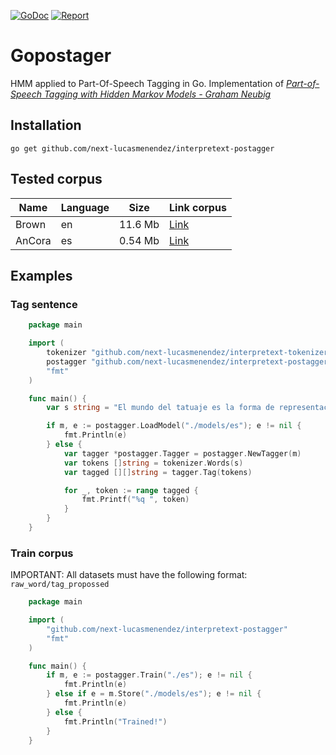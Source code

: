 [![GoDoc](https://godoc.org/github.com/next-lucasmenendez/interpretext-postagger?status.svg)](https://godoc.org/github.com/next-lucasmenendez/interpretext-postagger)
[![Report](https://goreportcard.com/badge/github.com/next-lucasmenendez/interpretext-postagger)](https://goreportcard.com/report/github.com/next-lucasmenendez/interpretext-postagger)

# Gopostager
HMM applied to Part-Of-Speech Tagging in Go. Implementation of [*Part-of-Speech Tagging with Hidden Markov Models - Graham Neubig*](http://www.phontron.com/slides/nlp-programming-en-04-hmm.pdf)
    
## Installation
```
go get github.com/next-lucasmenendez/interpretext-postagger
```


## Tested corpus

 Name | Language | Size | Link corpus
----- | ----- | ------ | ----
Brown | en | 11.6 Mb | [Link](https://github.com/next-lucasmenendez/interpretext-postagger/tree/master/en)
AnCora | es | 0.54 Mb | [Link](https://github.com/next-lucasmenendez/interpretext-postagger/tree/master/es)

## Examples

### Tag sentence
```go
    package main

    import (
        tokenizer "github.com/next-lucasmenendez/interpretext-tokenizer"
        postagger "github.com/next-lucasmenendez/interpretext-postagger"
        "fmt"
    )

    func main() {
        var s string = "El mundo del tatuaje es la forma de representación artística más expresiva que puede existir para un artista, puesto que su obra permanece inalterable de por vida."

        if m, e := postagger.LoadModel("./models/es"); e != nil {
            fmt.Println(e)
        } else {
            var tagger *postagger.Tagger = postagger.NewTagger(m)
            var tokens []string = tokenizer.Words(s)
            var tagged [][]string = tagger.Tag(tokens)

            for _, token := range tagged {
                fmt.Printf("%q ", token)
            }
        }
    }
```

### Train corpus
IMPORTANT: All datasets must have the following format: `raw_word/tag_propossed`

```go
    package main

    import (
        "github.com/next-lucasmenendez/interpretext-postagger"
        "fmt"
    )

    func main() {
        if m, e := postagger.Train("./es"); e != nil {
            fmt.Println(e)
        } else if e = m.Store("./models/es"); e != nil {
            fmt.Println(e)
        } else {
            fmt.Println("Trained!")
        }
    }
```